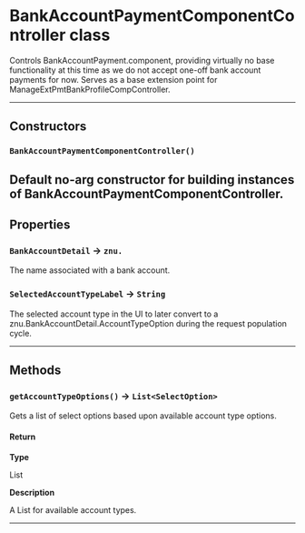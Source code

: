 # BankAccountPaymentComponentController class

Controls BankAccountPayment.component, providing virtually no base functionality at this time as we do not accept one-off bank account payments for now. Serves as a base extension point for ManageExtPmtBankProfileCompController.

---
## Constructors
### `BankAccountPaymentComponentController()`

Default no-arg constructor for building instances of BankAccountPaymentComponentController.
---
## Properties

### `BankAccountDetail` → `znu.`

The name associated with a bank account.

### `SelectedAccountTypeLabel` → `String`

The selected account type in the UI to later convert to a znu.BankAccountDetail.AccountTypeOption during the request population cycle.

---
## Methods
### `getAccountTypeOptions()` → `List<SelectOption>`

Gets a list of select options based upon available account type options.

#### Return

**Type**

List<SelectOption>

**Description**

A List<SelectOption> for available account types.

---
